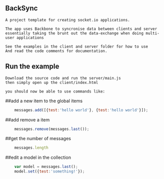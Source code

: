 ## BackSync
	A project template for creating socket.io applications.

	The app uses Backbone to syncronise data between clients and server
	essentially taking the brunt out the data-exchange when doing multi-user applications

	See the examples in the client and server folder for how to use
	And read the code comments for documentation.

## Run the example
	Download the source code and run the server/main.js
	then simply open up the client/index.html

	you should now be able to use commands like:

##add a new item to the global items
```javascript
	messages.add([{test:'hello world'}, {test:'hello world'}]);
```

##add remove a item
```javascript
	messages.remove(messages.last());
```

##get the number of messages
```javascript
	messages.length
```

##edit a model in the collection
```javascript
	var model = messages.last();
	model.set({test:'something!'});
```